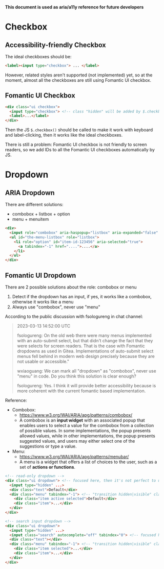 **This document is used as aria/a11y reference for future developers**

# Checkbox

## Accessibility-friendly Checkbox

The ideal checkboxes should be:

```html
<label><input type="checkbox"> ... </label>
```

However, related styles aren't supported (not implemented) yet, so at the moment, almost all the checkboxes are still using Fomantic UI checkbox.

## Fomantic UI Checkbox

```html
<div class="ui checkbox">
  <input type="checkbox"> <!-- class "hidden" will be added by $.checkbox() -->
  <label>...</label>
</div>
```

Then the JS `$.checkbox()` should be called to make it work with keyboard and label-clicking, then it works like the ideal checkboxes.

There is still a problem: Fomantic UI checkbox is not friendly to screen readers, so we add IDs to all the Fomantic UI checkboxes automatically by JS.

# Dropdown

## ARIA Dropdown

There are different solutions:

* combobox + listbox + option
* menu + menuitem

```html
<div>
  <input role="combobox" aria-haspopup="listbox" aria-expanded="false" aria-controls="the-menu-listbox" aria-activedescendant="item-id-123456">
  <ul id="the-menu-listbox" role="listbox">
    <li role="option" id="item-id-123456" aria-selected="true">
      <a tabindex="-1" href="....">....</a>
    </li>
  </ul>
</div>
```


## Fomantic UI Dropdown

There are 2 possible solutions about the role: combobox or menu

1. Detect if the dropdown has an input, if yes, it works like a combobox, otherwise it works like a menu
2. Always use "combobox", never use "menu"

According to the public discussion with fsologureng in chat channel:

> 2023-03-13 14:52:00 UTC
>
> fsologureng: On the old web there were many menus implemented with an auto-submit select,
> but that didn't change the fact that they were selects for screen readers.
> That is the case with Fomantic dropdowns as used in Gitea.
> Implementations of auto-submit select menus fell behind in modern web design precisely because they are not usable or accessible."
>
> wxiaoguang: We can mark all "dropdown" as "combobox", never use "menu" in code. Do you think this solution is clear enough?
>
> fsologureng: Yes. I think it will provide better accessibility because is more coherent with the current fomantic based implementation.

Reference:

* Combobox:
  * https://www.w3.org/WAI/ARIA/apg/patterns/combobox/
  * A combobox is an **input widget** with an associated popup that enables users to select a value for the combobox from
    a collection of possible values. In some implementations, the popup presents allowed values, while in other implementations,
    the popup presents suggested values, and users may either select one of the suggestions or type a value.
* Menu:
  * https://www.w3.org/WAI/ARIA/apg/patterns/menubar/
  * A menu is a widget that offers a list of choices to the user, such as a set of **actions or functions**.

```html
<!-- read-only dropdown -->
<div class="ui dropdown"> <!-- focused here, then it's not perfect to use aria-activedescendant to point to the menu item -->
  <input type="hidden" ...>
  <div class="text">Default</div>
  <div class="menu" tabindex="-1"> <!-- "transition hidden|visible" classes will be added by $.dropdown() and when the dropdown is working -->
    <div class="item active selected">Default</div>
    <div class="item">...</div>
  </div>
</div>

<!-- search input dropdown -->
<div class="ui dropdown">
  <input type="hidden" ...>
  <input class="search" autocomplete="off" tabindex="0"> <!-- focused here -->
  <div class="text"></div>
  <div class="menu" tabindex="-1"> <!-- "transition hidden|visible" classes will be added by $.dropdown() and when the dropdown is working -->
    <div class="item selected">...</div>
    <div class="item">...</div>
  </div>
</div>
```
